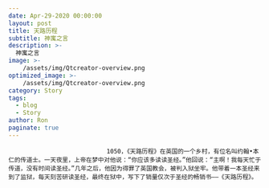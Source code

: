 ```yaml
---
date: Apr-29-2020 00:00:00
layout: post
title: 天路历程
subtitle: 神寓之言
description: >-
  神寓之言
image: >-
    /assets/img/Qtcreator-overview.png
optimized_image: >-
    /assets/img/Qtcreator-overview.png
category: Story
tags:
  - blog
  - Story
author: Ron
paginate: true
---
```


							　　1050，《天路历程》在英国的一个乡村，有位名叫约翰•本仁的传道士。一天夜里，上帝在梦中对他说：“你应该多读读圣经。”他回说：“主啊！我每天忙于传道，没有时间读圣经。”几年之后，他因为得罪了英国教会，被判入狱坐牢。他带着一本圣经来到了监狱，每天刻苦研读圣经，最终在狱中，写下了销量仅次于圣经的畅销书——《天路历程》。
							
							
						